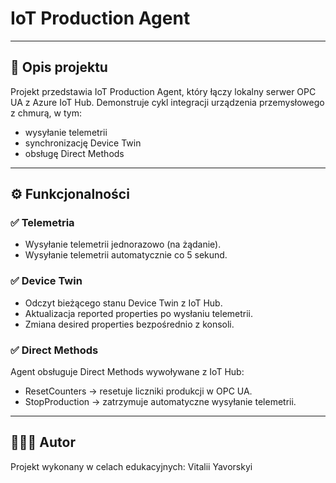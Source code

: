 # IoT Production Agent

---

## 📌 Opis projektu

Projekt przedstawia IoT Production Agent, który łączy lokalny serwer OPC UA z Azure IoT Hub.
Demonstruje cykl integracji urządzenia przemysłowego z chmurą, w tym:

- wysyłanie telemetrii
- synchronizację Device Twin
- obsługę Direct Methods

---

## ⚙️ Funkcjonalności

### ✅ Telemetria
- Wysyłanie telemetrii jednorazowo (na żądanie).
- Wysyłanie telemetrii automatycznie co 5 sekund.

### ✅ Device Twin
- Odczyt bieżącego stanu Device Twin z IoT Hub.  
- Aktualizacja reported properties po wysłaniu telemetrii.  
- Zmiana desired properties bezpośrednio z konsoli.

### ✅ Direct Methods
Agent obsługuje Direct Methods wywoływane z IoT Hub:
- ResetCounters → resetuje liczniki produkcji w OPC UA.
- StopProduction → zatrzymuje automatyczne wysyłanie telemetrii.

---

## 👨🏻‍💻 Autor
Projekt wykonany w celach edukacyjnych: Vitalii Yavorskyi
